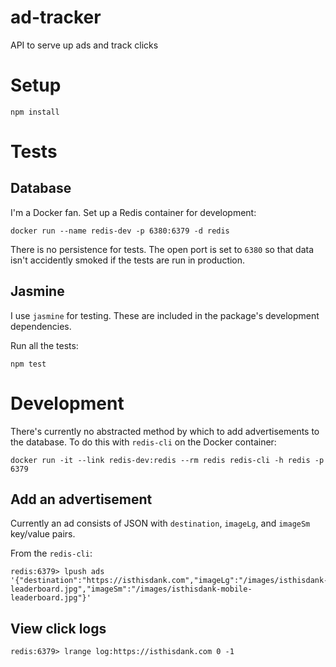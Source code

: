 # ad-tracker

API to serve up ads and track clicks

# Setup

```
npm install
```

# Tests

## Database

I'm a Docker fan. Set up a Redis container for development:

```
docker run --name redis-dev -p 6380:6379 -d redis
```

There is no persistence for tests. The open port is set to `6380` so that data isn't accidently smoked if the tests are run in production.

## Jasmine

I use `jasmine` for testing. These are included in the package's development dependencies.
      
Run all the tests:

```
npm test
```
 
# Development

There's currently no abstracted method by which to add advertisements to the database. To do this with `redis-cli` on the Docker container:

```
docker run -it --link redis-dev:redis --rm redis redis-cli -h redis -p 6379
```

## Add an advertisement

Currently an ad consists of JSON with `destination`, `imageLg`, and `imageSm` key/value pairs.

From the `redis-cli`:

```
redis:6379> lpush ads '{"destination":"https://isthisdank.com","imageLg":"/images/isthisdank-leaderboard.jpg","imageSm":"/images/isthisdank-mobile-leaderboard.jpg"}' 
```

## View click logs

```
redis:6379> lrange log:https://isthisdank.com 0 -1
```

